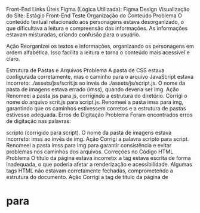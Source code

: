 Front-End
Links Úteis
Figma (Lógica Utilizada): Figma Design
Visualização do Site: Estágio Front-End Teste
Organização do Conteúdo
Problema
O conteúdo textual relacionado aos personagens estava desorganizado, o que dificultava a leitura e compreensão das informações. As informações estavam misturadas, criando confusão para o usuário.

Ação
Reorganizei os textos e informações, organizando os personagens em ordem alfabética. Isso facilita a leitura e torna o conteúdo mais acessível e claro.

Estrutura de Pastas e Arquivos
Problema
A pasta de CSS estava configurada corretamente, mas o caminho para o arquivo JavaScript estava incorreto: ./assets/jss/scrit.js ao invés de ./assets/js/script.js.
O nome da pasta de imagens estava errado (imss), quando deveria ser img.
Ação
Renomeei a pasta jss para js, corrigindo a estrutura do diretório.
Corrigi o nome do arquivo scrit.js para script.js.
Renomeei a pasta imss para img, garantindo que os caminhos estivessem corretos e a estrutura de pastas estivesse adequada.
Erros de Digitação
Problema
Foram encontrados erros de digitação nas palavras:

scripto (corrigido para script).
O nome da pasta de imagens estava incorreto: imss ao invés de img.
Ação
Corrigi a palavra scripto para script.
Renomeei a pasta imss para img para garantir consistência e evitar problemas nos caminhos dos arquivos.
Correções no Código HTML
Problema
O título da página estava incorreto: a tag estava escrita de forma inadequada, o que poderia afetar a renderização e acessibilidade.
Algumas tags HTML não estavam corretamente fechadas, comprometendo a estrutura do documento.
Ação
Corrigi a tag de título da página de <h1> para <title>.
Fechei corretamente todas as tags, garantindo que a estrutura HTML esteja válida e otimizada para renderização nos navegadores.
Estilização com CSS
Ação
Apliquei estilização utilizando CSS para melhorar a aparência da página, incluindo a definição de cores, fontes e layout geral. O objetivo foi criar uma interface mais amigável e visualmente atraente para os usuários.

Ações de Mudança de Personagem com JavaScript
Ação
Implementei funções em JavaScript para permitir a mudança dinâmica de personagens. Agora, ao selecionar um personagem, o anterior é substituído automaticamente pelo novo, garantindo uma interação mais fluida e dinâmica.

Melhorias Futuras
Reproduzir os botões utilizados no Figma para aprimorar o visual da página.
Implementar melhorias visuais e interativas com JavaScript para otimizar a experiência do usuário.
Conclusão
As melhorias implementadas corrigem erros de estrutura de pastas, organização do conteúdo, digitação e problemas no código HTML. Além disso, foram aplicadas melhorias visuais com CSS e funcionalidades dinâmicas com JavaScript para a troca de personagens. Essas alterações seguem as melhores práticas de desenvolvimento web, proporcionando um código mais bem estruturado, fácil de manter e com uma experiência de usuário mais agradável.


